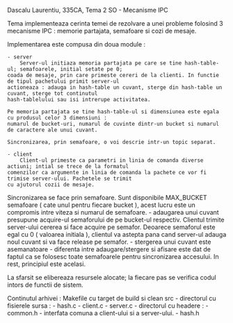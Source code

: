 Dascalu Laurentiu, 335CA, Tema 2 SO - Mecanisme IPC

Tema implementeaza cerinta temei de rezolvare a unei probleme folosind 3 mecanisme IPC : memorie partajata,
semafoare si cozi de mesaje.

Implementarea este compusa din doua module :

	- server
		Server-ul initiaza memoria partajata pe care se tine hash-table-ul; semafoarele, initial setate pe 0;
	coada de mesaje, prin care primeste cereri de la clienti. In functie de tipul pachetului primit server-ul
	actioneaza : adauga in hash-table un cuvant, sterge din hash-table un cuvant, sterge tot continutul
	hash-tablelului sau isi intrerupe activitatea.
	
	Pe memoria partajata se tine hash-table-ul si dimensiunea este egala cu produsul celor 3 dimensiuni :
	numarul de bucket-uri, numarul de cuvinte dintr-un bucket si numarul de caractere ale unui cuvant.
	
	Sincronizarea, prin semafoare, o voi descrie intr-un topic separat.
	
	- client
		Client-ul primeste ca parametri in linia de comanda diverse actiuni; intial se trece de la formatul
	comenzilor ca argumente in linia de comanda la pachete ce vor fi trimise server-ului. Pachetele se trimit
	cu ajutorul cozii de mesaje.
	
Sincronizarea se face prin semafoare. Sunt disponibile MAX_BUCKET semafoare ( cate unul pentru fiecare bucket ),
acest lucru este un compromis intre viteza si numarul de semafoare.
	- adaugarea unui cuvant presupune acquire-ul semaforului de pe bucket-ul respectiv. Clientul trimite server-ului
	cererea si face acquire pe semafor. Deoarece semaforul este egal cu 0 ( valoarea initiala ), clientul va astepta
	pana cand server-ul adauga noul cuvant si va face release pe semafor.
	- stergerea unui cuvant este asemanatoare
	- diferenta intre adaugare/stergere si afisare este dat de faptul ca se folosesc toate semafoarele
	pentru sincronizarea accesului. In rest, principiul este acelasi.

La sfarsit se elibereaza resursele alocate; la fiecare pas se verifica codul intors de functii de sistem.

Continutul arhivei :
	Makefile cu target de build si clean
	src - directorul cu fisierele sursa :
			- hash.c
			- client.c
			- server.c
			- directorul cu headere :
				- common.h - interfata comuna a client-ului si a server-ului.
				- hash.h